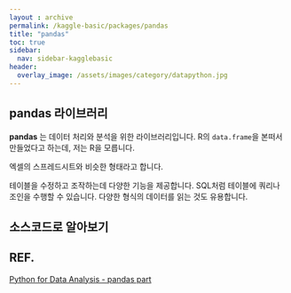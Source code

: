 ```yaml
---
layout : archive
permalink: /kaggle-basic/packages/pandas
title: "pandas"
toc: true
sidebar:
  nav: sidebar-kagglebasic
header:
  overlay_image: /assets/images/category/datapython.jpg
---
```


## pandas 라이브러리

**pandas** 는 데이터 처리와 분석을 위한 라이브러리입니다.
R의 `data.frame`을 본떠서 만들었다고 하는데, 저는 R을 모릅니다.

엑셀의 스프레드시트와 비슷한 형태라고 합니다.

테이블을 수정하고 조작하는데 다양한 기능을 제공합니다. SQL처럼 테이블에 쿼리나 조인을 수행할 수 있습니다. 다양한 형식의 데이터를 읽는 것도 유용합니다.

## 소스코드로 알아보기



## REF.

[Python for Data Analysis - pandas part](https://github.com/wesm/pydata-book)
